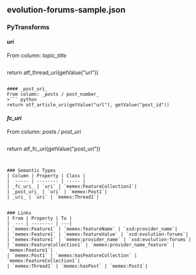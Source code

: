 ## evolution-forums-sample.json

### PyTransforms
#### _uri_
From column: _topic_title_
>``` python
return atf_thread_uri(getValue("url"))
```

#### _post_uri_
From column: _posts / post_number_
>``` python
return atf_article_uri(getValue("url"), getValue("post_id"))
```

#### _fc_uri_
From column: _posts / post_uri_
>``` python
return atf_fc_uri(getValue("post_uri"))
```


### Semantic Types
| Column | Property | Class |
|  ----- | -------- | ----- |
| _fc_uri_ | `uri` | `memex:FeatureCollection1`|
| _post_uri_ | `uri` | `memex:Post1`|
| _uri_ | `uri` | `memex:Thread1`|


### Links
| From | Property | To |
|  --- | -------- | ---|
| `memex:Feature1` | `memex:featureName` | `xsd:provider_name`|
| `memex:Feature1` | `memex:featureValue` | `xsd:evolution-forums`|
| `memex:Feature1` | `memex:provider_name` | `xsd:evolution-forums`|
| `memex:FeatureCollection1` | `memex:provider_name_feature` | `memex:Feature1`|
| `memex:Post1` | `memex:hasFeatureCollection` | `memex:FeatureCollection1`|
| `memex:Thread1` | `memex:hasPost` | `memex:Post1`|
